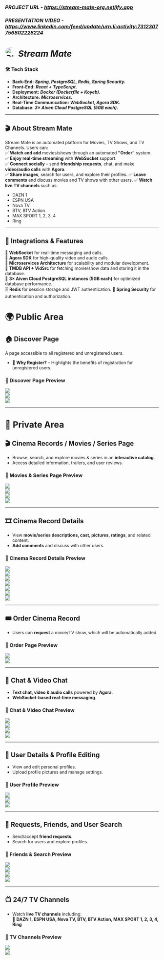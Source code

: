 ### __*PROJECT URL*__ - __*https://stream-mate-org.netlify.app*__
### __*PRESENTATION VIDEO*__ - __*https://www.linkedin.com/feed/update/urn:li:activity:7312307756802228224*__

# <img src="stream-mate-design/logo.webp" alt="Stream Mate Logo" style="width: 36px; height: 30px; border-radius: 1em;" />  __*Stream Mate*__ 

### 🛠 Tech Stack
- **Back-End:**  __*Spring, PostgreSQL, Redis, Spring Security.*__
- **Front-End:**  __*React + TypeScript.*__
- **Deployment:**  __*Docker (Dockerfile + Koyeb).*__
- **Architecture:**  __*Microservices.*__
- **Real-Time Communication:**  __*WebSocket, Agora SDK.*__
- **Database:**  __*3× Aiven Cloud PostgreSQL (5GB each).*__

---

## 🎬 About Stream Mate  
Stream Mate is an automated platform for Movies, TV Shows, and TV Channels. Users can:  
✅ **Watch and add** movies/shows through an automated **"Order"** system.  
✅ **Enjoy real-time streaming** with **WebSocket** support.  
✅ **Connect socially** – send **friendship requests**, chat, and make **video/audio calls** with **Agora**.  
✅ **Share images**, search for users, and explore their profiles.
✅ **Leave comments** and discuss movies and TV shows with other users.
✅ **Watch live TV channels** such as:  
   - DAZN 1  
   - ESPN USA  
   - Nova TV  
   - BTV, BTV Action  
   - MAX SPORT 1, 2, 3, 4  
   - Ring  

---

## 🔌 Integrations & Features  
🚀 **WebSocket** for real-time messaging and calls.  
🎥 **Agora SDK** for high-quality video and audio calls.  
🔄 **Microservices Architecture** for scalability and modular development.  
🔗 **TMDB API + VidSrc** for fetching movie/show data and storing it in the database.  
💾 **3× Aiven Cloud PostgreSQL instances (5GB each)** for optimized database performance.  
🗄 **Redis** for session storage and JWT authentication.
🔐 **Spring Security** for authentication and authorization.  


# 🌍 Public Area

## 🏠 Discover Page  
A page accessible to all registered and unregistered users.  

- 🎁 **Why Register?** – Highlights the benefits of registration for unregistered users.  

### 🔹 Discover Page Preview  
![](stream-mate-design/rsz_screenshot_7.webp)  
![](stream-mate-design/rsz_screenshot_8.webp)  
![](stream-mate-design/Screenshot_9.webp)  

---

# 🔐 Private Area

## 🎬 Cinema Records / Movies / Series Page  
- Browse, search, and explore movies & series in an **interactive catalog**.  
- Access detailed information, trailers, and user reviews.  

### 🔹 Movies & Series Page Preview  
![](stream-mate-design/rsz_screenshot_10.webp)  
![](stream-mate-design/rsz_screenshot_11.webp)  
![](stream-mate-design/rsz_screenshot_12.png)  
![](stream-mate-design/rsz_screenshot_13.webp)  

---

## 🎞 Cinema Record Details  
- View **movie/series descriptions, cast, pictures, ratings**, and related content.  
- **Add comments** and discuss with other users.  

### 🔹 Cinema Record Details Preview  
![](stream-mate-design/rsz_screenshot_14.webp)  
![](stream-mate-design/rsz_screenshot_15.webp)  
![](stream-mate-design/rsz_screenshot_16.webp)  
![](stream-mate-design/rsz_screenshot_17.webp)  
![](stream-mate-design/rsz_screenshot_18.png)  
![](stream-mate-design/rsz_screenshot_19.webp)  
![](stream-mate-design/rsz_screenshot_20.webp)  

---

## 🎟 Order Cinema Record  
- Users can **request** a movie/TV show, which will be automatically added.  

### 🔹 Order Page Preview  
![](stream-mate-design/rsz_screenshot_21.png)  
![](stream-mate-design/rsz_screenshot_22.webp)  

---

## 💬 Chat & Video Chat  
- **Text chat, video & audio calls** powered by **Agora**.  
- **WebSocket-based real-time messaging**.  

### 🔹 Chat & Video Chat Preview  
![](stream-mate-design/rsz_screenshot_23.webp)  
![](stream-mate-design/rsz_screenshot_24.webp)  
![](stream-mate-design/rsz_screenshot_25.webp)  
![](stream-mate-design/rsz_screenshot_26.webp)  

---

## 👤 User Details & Profile Editing  
- View and edit personal profiles.  
- Upload profile pictures and manage settings.  

### 🔹 User Profile Preview  
![](stream-mate-design/rsz_screenshot_29.webp)  
![](stream-mate-design/rsz_screenshot_30.webp)  
![](stream-mate-design/rsz_screenshot_33.webp)  

---

## 🤝 Requests, Friends, and User Search  
- Send/accept **friend requests**.  
- Search for users and explore profiles.  

### 🔹 Friends & Search Preview  
![](stream-mate-design/Screenshot_27.webp)  
![](stream-mate-design/Screenshot_28.webp)  
![](stream-mate-design/rsz_screenshot_31.webp)  
![](stream-mate-design/rsz_screenshot_32.png)  

---

## 📺 24/7 TV Channels  
- Watch **live TV channels** including:  
  🎥 **DAZN 1, ESPN USA, Nova TV, BTV, BTV Action, MAX SPORT 1, 2, 3, 4, Ring**  

### 🔹 TV Channels Preview  
![](stream-mate-design/rsz_screenshot_34.webp)  
![](stream-mate-design/rsz_screenshot_35.webp)

